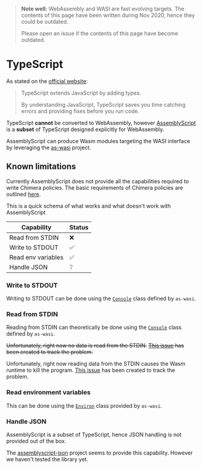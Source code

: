 > **Note well:** WebAssembly and WASI are fast evolving targets. The contents
> of this page have been written during Nov 2020, hence they could be outdated.
>
> Please open an issue if the contents of this page have become outdated.

# TypeScript

As stated on the [official website](https://www.typescriptlang.org/):

> TypeScript extends JavaScript by adding types.
>
> By understanding JavaScript, TypeScript saves you time catching errors and
> providing fixes before you run code.

TypeScript **cannot** be converted to WebAssembly, however
[AssemblyScript](https://www.assemblyscript.org/) is a **subset** of TypeScript
designed explicitly for WebAssembly.

AssemblyScript can produce Wasm modules targeting the WASI interface by
leveraging the [as-wasi](https://github.com/jedisct1/as-wasi) project.

## Known limitations

Currently AssemblyScript does not provide all the capabilities required to
write Chimera policies. The basic requirements of Chimera policies are outlined
[here](writing-policies/index.html#recap).

This is a quick schema of what works and what doesn't work with AssemblyScript

Capability         | Status |
-------------------|--------|
Read from STDIN    |   ❌   |
Write to STDOUT    |   ✅   |
Read env variables |   ✅   |
Handle JSON        |   ❔   |

### Write to STDOUT

Writing to STDOUT can be done using the [`Console`](https://github.com/jedisct1/as-wasi/blob/master/REFERENCE_API_DOCS.md#classesconsolemd)
class defined by `as-wasi`.

### Read from STDIN

Reading from STDIN can theoretically be done using the [`Console`](https://github.com/jedisct1/as-wasi/blob/master/REFERENCE_API_DOCS.md#classesconsolemd)
class defined by `as-wasi`.

~~Unfortunately, right now no data is read from the STDIN.~~
~~[This issue](https://github.com/jedisct1/as-wasi/issues/95) has been created to track the problem.~~

Unfortunately, right now reading data from the STDIN causes the Wasm runtime
to kill the program.
[This issue](https://github.com/jedisct1/as-wasi/issues/97) has been created to track the problem.

### Read environment variables

This can be done using the [`Environ`](https://github.com/jedisct1/as-wasi/blob/master/REFERENCE_API_DOCS.md#classesenvironmd)
class provided by `as-wasi`.

### Handle JSON

AssemblyScript is a subset of TypeScript, hence JSON handling is not provided
out of the box.

The [assemblyscript-json](https://github.com/nearprotocol/assemblyscript-json)
project seems to provide this capability. However we haven't tested the library yet.
